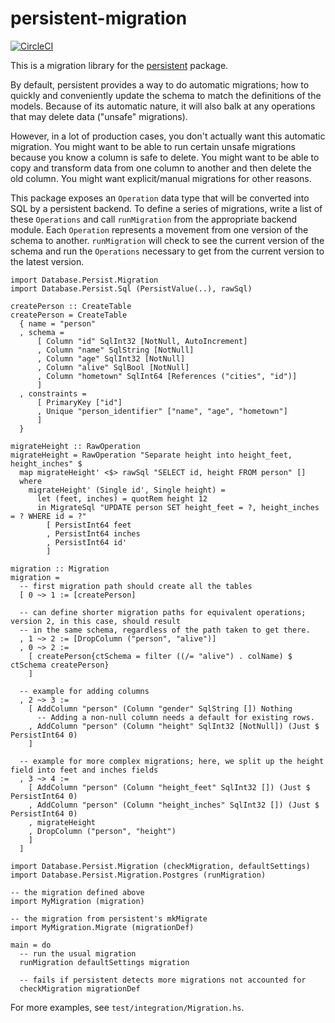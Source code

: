 # persistent-migration

[![CircleCI](https://circleci.com/gh/brandonchinn178/persistent-migration/tree/master.svg?style=svg)](https://circleci.com/gh/brandonchinn178/persistent-migration/tree/master)

This is a migration library for the
[persistent](http://www.stackage.org/package/persistent) package.

By default, persistent provides a way to do automatic migrations; how to
quickly and conveniently update the schema to match the definitions of the
models. Because of its automatic nature, it will also balk at any operations
that may delete data ("unsafe" migrations).

However, in a lot of production cases, you don't actually want this automatic
migration. You might want to be able to run certain unsafe migrations because
you know a column is safe to delete. You might want to be able to copy and
transform data from one column to another and then delete the old column. You
might want explicit/manual migrations for other reasons.

This package exposes an `Operation` data type that will be converted into SQL
by a persistent backend. To define a series of migrations, write a list of
these `Operations` and call `runMigration` from the appropriate backend module.
Each `Operation` represents a movement from one version of the schema to
another. `runMigration` will check to see the current version of the schema and
run the `Operations` necessary to get from the current version to the latest
version.

```
import Database.Persist.Migration
import Database.Persist.Sql (PersistValue(..), rawSql)

createPerson :: CreateTable
createPerson = CreateTable
  { name = "person"
  , schema =
      [ Column "id" SqlInt32 [NotNull, AutoIncrement]
      , Column "name" SqlString [NotNull]
      , Column "age" SqlInt32 [NotNull]
      , Column "alive" SqlBool [NotNull]
      , Column "hometown" SqlInt64 [References ("cities", "id")]
      ]
  , constraints =
      [ PrimaryKey ["id"]
      , Unique "person_identifier" ["name", "age", "hometown"]
      ]
  }

migrateHeight :: RawOperation
migrateHeight = RawOperation "Separate height into height_feet, height_inches" $
  map migrateHeight' <$> rawSql "SELECT id, height FROM person" []
  where
    migrateHeight' (Single id', Single height) =
      let (feet, inches) = quotRem height 12
      in MigrateSql "UPDATE person SET height_feet = ?, height_inches = ? WHERE id = ?"
        [ PersistInt64 feet
        , PersistInt64 inches
        , PersistInt64 id'
        ]

migration :: Migration
migration =
  -- first migration path should create all the tables
  [ 0 ~> 1 := [createPerson]

  -- can define shorter migration paths for equivalent operations; version 2, in this case, should result
  -- in the same schema, regardless of the path taken to get there.
  , 1 ~> 2 := [DropColumn ("person", "alive")]
  , 0 ~> 2 :=
    [ createPerson{ctSchema = filter ((/= "alive") . colName) $ ctSchema createPerson}
    ]

  -- example for adding columns
  , 2 ~> 3 :=
    [ AddColumn "person" (Column "gender" SqlString []) Nothing
      -- Adding a non-null column needs a default for existing rows.
    , AddColumn "person" (Column "height" SqlInt32 [NotNull]) (Just $ PersistInt64 0)
    ]

  -- example for more complex migrations; here, we split up the height field into feet and inches fields
  , 3 ~> 4 :=
    [ AddColumn "person" (Column "height_feet" SqlInt32 []) (Just $ PersistInt64 0)
    , AddColumn "person" (Column "height_inches" SqlInt32 []) (Just $ PersistInt64 0)
    , migrateHeight
    , DropColumn ("person", "height")
    ]
  ]
```

```
import Database.Persist.Migration (checkMigration, defaultSettings)
import Database.Persist.Migration.Postgres (runMigration)

-- the migration defined above
import MyMigration (migration)

-- the migration from persistent's mkMigrate
import MyMigration.Migrate (migrationDef)

main = do
  -- run the usual migration
  runMigration defaultSettings migration

  -- fails if persistent detects more migrations not accounted for
  checkMigration migrationDef
```

For more examples, see `test/integration/Migration.hs`.
